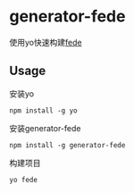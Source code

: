 # generator-fede
使用yo快速构建[fede](https://github.com/keenwon/fede)

## Usage
安装yo

    npm install -g yo

安装generator-fede

    npm install -g generator-fede

构建项目

    yo fede

